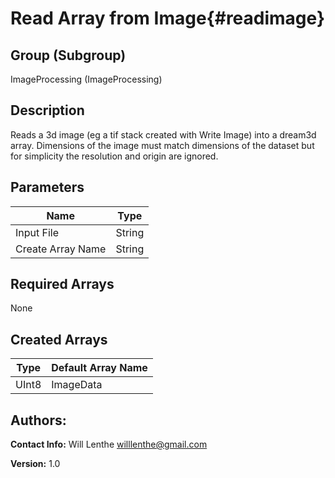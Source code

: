 Read Array from Image{#readimage}
=====

## Group (Subgroup) ##
ImageProcessing (ImageProcessing)


## Description ##
Reads a 3d image (eg a tif stack created with Write Image) into a dream3d array. Dimensions of the image must match dimensions of the dataset but for simplicity the resolution and origin are ignored.

## Parameters ##
| Name             | Type |
|------------------|------|
| Input File| String |
| Create Array Name | String |

## Required Arrays ##
None

## Created Arrays ##

| Type | Default Array Name | 
|------|--------------------|
| UInt8  | ImageData     |



## Authors: ##

**Contact Info:** Will Lenthe willlenthe@gmail.com

**Version:** 1.0


